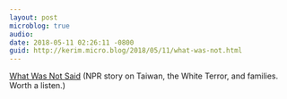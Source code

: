 ```yaml
---
layout: post
microblog: true
audio: 
date: 2018-05-11 02:26:11 -0800
guid: http://kerim.micro.blog/2018/05/11/what-was-not.html
---
```

[What Was Not Said](https://www.npr.org/2018/03/23/595564642/podcast-what-was-not-said) (NPR story on Taiwan, the White Terror, and families. Worth a listen.)

